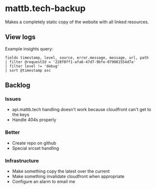 # mattb.tech-backup

Makes a completely static copy of the website with all linked resources.

## View logs

Example insights query:

```
fields timestamp, level, source, error.message, message, url, path
| filter @requestId = '228f8ff1-afa6-47d7-9bfe-079081554d7a'
| filter level != 'debug'
| sort @timestamp asc
```

## Backlog

### Issues

- api.mattb.tech handling doesn't work because cloudfront can't get to the keys
- Handle 404s properly

### Better

- Create repo on github
- Special srcset handling

### Infrastructure

- Make something copy the latest over the current
- Make something invalidate cloudfront when appropriate
- Configure an alarm to email me
